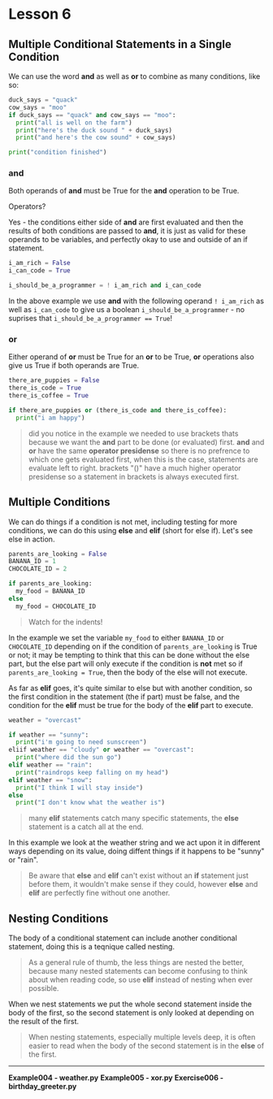 # Lesson 6

## Multiple Conditional Statements in a Single Condition
We can use the word **and** as well as **or** to combine as many conditions,
like so:
```python
duck_says = "quack"
cow_says = "moo"
if duck_says == "quack" and cow_says == "moo":
  print("all is well on the farm")
  print("here's the duck sound " + duck_says)
  print("and here's the cow sound" + cow_says)

print("condition finished")
```

### and
Both operands of **and** must be True for the **and** operation to be True.

Operators?

Yes - the conditions either side of **and** are first evaluated and then the
results of both conditions are passed to **and**, it is just as valid for these
operands to be variables, and perfectly okay to use and outside of an if
statement.
```python
i_am_rich = False
i_can_code = True

i_should_be_a_programmer = ! i_am_rich and i_can_code
```
In the above example we use **and** with the following operand `! i_am_rich`
as well as `i_can_code` to give us a boolean `i_should_be_a_programmer` - no
suprises that `i_should_be_a_programmer == True`!

### or
Either operand of **or** must be True for an **or** to be True, **or**
operations also give us True if both operands are True.
```python
there_are_puppies = False
there_is_code = True
there_is_coffee = True

if there_are_puppies or (there_is_code and there_is_coffee):
  print("i am happy")
```
> did you notice in the example we needed to use brackets thats because we want
> the **and** part to be done (or evaluated) first. **and** and **or** have the
> same **operator presidense** so there is no prefrence to which one gets
> evaluated first, when this is the case, statements are evaluate left to right.
> brackets "()" have a much higher operator presidense so a statement in
> brackets is always executed first.

## Multiple Conditions

We can do things if a condition is not met, including testing for more
conditions, we can do this using **else** and **elif** (short for else if).
Let's see else in action.
```python
parents_are_looking = False
BANANA_ID = 1
CHOCOLATE_ID = 2

if parents_are_looking:
  my_food = BANANA_ID
else
  my_food = CHOCOLATE_ID
```
> Watch for the indents!

In the example we set the variable `my_food` to either `BANANA_ID` or
`CHOCOLATE_ID` depending on if the condition of `parents_are_looking` is True or
not; it may be tempting to think that this can be done without the else part,
but the else part will only execute if the condition is **not** met so if
`parents_are_looking = True`, then the body of the else will not execute.

As far as **elif** goes, it's quite similar to else but with another condition,
so the first condition in the statement (the if part) must be false, and the
condition for the **elif** must be true for the body of the **elif** part to
execute.
```python
weather = "overcast"

if weather == "sunny":
  print("i'm going to need sunscreen")
eliif weather == "cloudy" or weather == "overcast":
  print("where did the sun go")
elif weather == "rain":
  print("raindrops keep falling on my head")
elif weather == "snow":
  print("I think I will stay inside")
else
  print("I don't know what the weather is")
```
> many **elif** statements catch many specific statements, the **else**
> statement is a catch all at the end.

In this example we look at the weather string and we act upon it in different
ways depending on its value, doing diffent things if it happens to be "sunny"
or "rain".

> Be aware that **else** and **elif** can't exist without an **if** statement
> just before them, it wouldn't make sense if they could, however **else** and
> **elif** are perfectly fine without one another.

## Nesting Conditions

The body of a conditional statement can include another conditional statement,
doing this is a teqnique called nesting.

> As a general rule of thumb, the less things are nested the better, because
> many nested statements can become confusing to think about when reading code,
> so use **elif** instead of nesting when ever possible.

When we nest statements we put the whole second statement inside the body of the
first, so the second statement is only looked at depending on the result of the
first.

> When nesting statements, especially multiple levels deep, it is often easier
> to read when the body of the second statement is in the **else** of the first.

---
**Example004 - weather.py**
**Example005 - xor.py**
**Exercise006 - birthday_greeter.py**